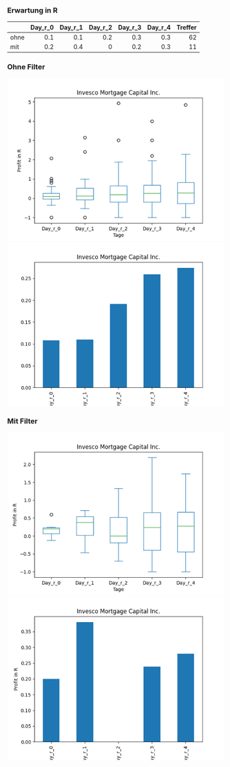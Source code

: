 ### Erwartung in R
|      |   Day_r_0 |   Day_r_1 |   Day_r_2 |   Day_r_3 |   Day_r_4 |   Treffer |
|:-----|----------:|----------:|----------:|----------:|----------:|----------:|
| ohne |       0.1 |       0.1 |       0.2 |       0.3 |       0.3 |        62 |
| mit  |       0.2 |       0.4 |       0   |       0.2 |       0.3 |        11 |

### Ohne Filter
![image info](./data/IVR_box_all.png)
![image info](./data/IVR_median_all.png)

### Mit Filter
![image info](./data/IVR_box_filtered.png)
![image info](./data/IVR_median_filtered.png)